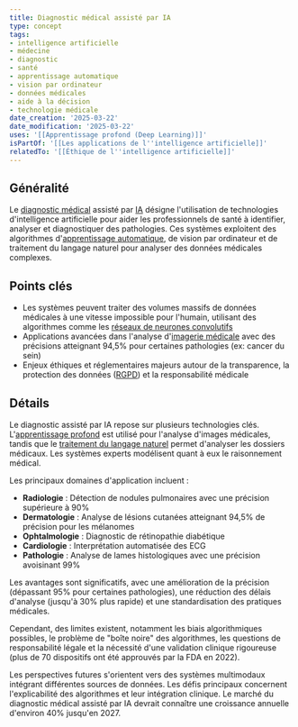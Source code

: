 ```yaml
---
title: Diagnostic médical assisté par IA
type: concept
tags:
- intelligence artificielle
- médecine
- diagnostic
- santé
- apprentissage automatique
- vision par ordinateur
- données médicales
- aide à la décision
- technologie médicale
date_creation: '2025-03-22'
date_modification: '2025-03-22'
uses: '[[Apprentissage profond (Deep Learning)]]'
isPartOf: '[[Les applications de l''intelligence artificielle]]'
relatedTo: '[[Éthique de l''intelligence artificielle]]'
---
```

## Généralité

Le [diagnostic médical](https://fr.wikipedia.org/wiki/Diagnostic_médical) assisté par [IA](https://fr.wikipedia.org/wiki/Intelligence_artificielle) désigne l'utilisation de technologies d'intelligence artificielle pour aider les professionnels de santé à identifier, analyser et diagnostiquer des pathologies. Ces systèmes exploitent des algorithmes d'[apprentissage automatique](https://fr.wikipedia.org/wiki/Apprentissage_automatique), de vision par ordinateur et de traitement du langage naturel pour analyser des données médicales complexes.

## Points clés

- Les systèmes peuvent traiter des volumes massifs de données médicales à une vitesse impossible pour l'humain, utilisant des algorithmes comme les [réseaux de neurones convolutifs](https://fr.wikipedia.org/wiki/R%C3%A9seau_neuronal_convolutif)
- Applications avancées dans l'analyse d'[imagerie médicale](https://fr.wikipedia.org/wiki/Imagerie_m%C3%A9dicale) avec des précisions atteignant 94,5% pour certaines pathologies (ex: cancer du sein)
- Enjeux éthiques et réglementaires majeurs autour de la transparence, la protection des données ([RGPD](https://fr.wikipedia.org/wiki/R%C3%A8glement_g%C3%A9n%C3%A9ral_sur_la_protection_des_donn%C3%A9es)) et la responsabilité médicale

## Détails

Le diagnostic assisté par IA repose sur plusieurs technologies clés. L'[apprentissage profond](https://fr.wikipedia.org/wiki/Apprentissage_profond) est utilisé pour l'analyse d'images médicales, tandis que le [traitement du langage naturel](https://fr.wikipedia.org/wiki/Traitement_automatique_du_langage_naturel) permet d'analyser les dossiers médicaux. Les systèmes experts modélisent quant à eux le raisonnement médical.

Les principaux domaines d'application incluent :
- **Radiologie** : Détection de nodules pulmonaires avec une précision supérieure à 90%
- **Dermatologie** : Analyse de lésions cutanées atteignant 94,5% de précision pour les mélanomes
- **Ophtalmologie** : Diagnostic de rétinopathie diabétique
- **Cardiologie** : Interprétation automatisée des ECG
- **Pathologie** : Analyse de lames histologiques avec une précision avoisinant 99%

Les avantages sont significatifs, avec une amélioration de la précision (dépassant 95% pour certaines pathologies), une réduction des délais d'analyse (jusqu'à 30% plus rapide) et une standardisation des pratiques médicales.

Cependant, des limites existent, notamment les biais algorithmiques possibles, le problème de "boîte noire" des algorithmes, les questions de responsabilité légale et la nécessité d'une validation clinique rigoureuse (plus de 70 dispositifs ont été approuvés par la FDA en 2022).

Les perspectives futures s'orientent vers des systèmes multimodaux intégrant différentes sources de données. Les défis principaux concernent l'explicabilité des algorithmes et leur intégration clinique. Le marché du diagnostic médical assisté par IA devrait connaître une croissance annuelle d'environ 40% jusqu'en 2027.